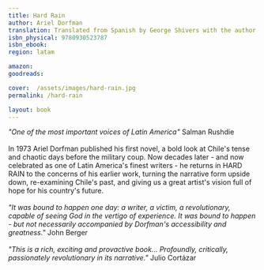 ```yaml
---
title: Hard Rain
author: Ariel Dorfman
translation: Translated from Spanish by George Shivers with the author
isbn_physical: 9780930523787
isbn_ebook: 
region: latam

amazon: 
goodreads: 

cover:  /assets/images/hard-rain.jpg
permalink: /hard-rain

layout: book
---
```

*"One of the most important voices of Latin America"* Salman Rushdie
<br><br>
In 1973 Ariel Dorfman published his first novel, a bold look at Chile's tense and chaotic days before the military coup. Now decades later - and now celebrated as one of Latin America's finest writers - he returns in HARD RAIN to the concerns of his earlier work, turning the narrative form upside down, re-examining Chile's past, and giving us a great artist's vision full of hope for his country's future.
<br><br>
*"It was bound to happen one day: a writer, a victim, a revolutionary, capable of seeing God in the vertigo of experience. It was bound to happen - but not necessarily accompanied by Dorfman's accessibility and greatness."* John Berger
<br><br>
*"This is a rich, exciting and provactive book... Profoundly, critically, passionately revolutionary in its narrative."* Julio Cortázar
